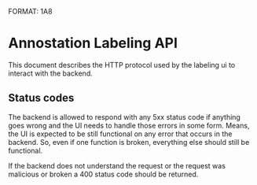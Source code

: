 FORMAT: 1A8

# Annostation Labeling API

This document describes the HTTP protocol used by the labeling ui to interact with the backend.

## Status codes

The backend is allowed to respond with any 5xx status code if anything goes
wrong and the UI needs to handle those errors in some form. Means, the UI is
expected to be still functional on any error that occurs in the backend. So,
even if one function is broken, everything else should still be functional.

If the backend does not understand the request or the request was malicious or
broken a 400 status code should be returned.

<!-- include(task.md) -->
<!-- include(labeledThingInFrame.md) -->
<!-- include(labeledThing.md) -->
<!-- include(video.md) -->
<!-- include(status.md) -->
<!-- include(currentUser.md) -->
